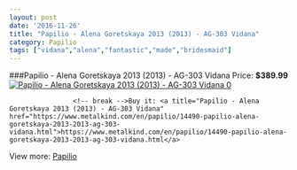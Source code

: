 ```yaml
---
layout: post
date: '2016-11-26'
title: "Papilio - Alena Goretskaya 2013 (2013) - AG-303 Vidana"
category: Papilio
tags: ["vidana","alena","fantastic","made","bridesmaid"]
---
```

###Papilio - Alena Goretskaya 2013 (2013) - AG-303 Vidana
Price: **$389.99**
<a href="https://www.metalkind.com/en/papilio/14490-papilio-alena-goretskaya-2013-2013-ag-303-vidana.html"><img src="http://img.metalkind.com/52177-thickbox_default/papilio-alena-goretskaya-2013-2013-ag-303-vidana.jpg" alt="Papilio - Alena Goretskaya 2013 (2013) - AG-303 Vidana 0" /></a>


					<!-- break -->Buy it: <a title="Papilio - Alena Goretskaya 2013 (2013) - AG-303 Vidana" href="https://www.metalkind.com/en/papilio/14490-papilio-alena-goretskaya-2013-2013-ag-303-vidana.html">https://www.metalkind.com/en/papilio/14490-papilio-alena-goretskaya-2013-2013-ag-303-vidana.html</a>
View more: [Papilio](https://www.metalkind.com/en/167-papilio)